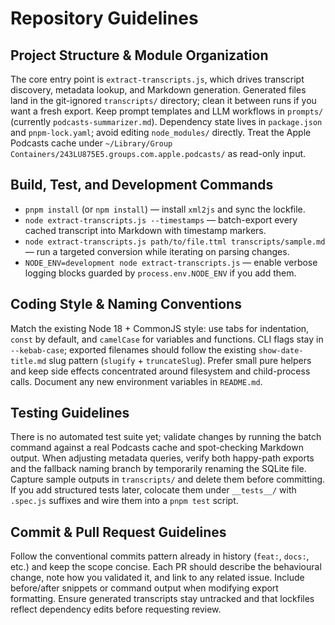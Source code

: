 # Repository Guidelines

## Project Structure & Module Organization
The core entry point is `extract-transcripts.js`, which drives transcript discovery, metadata lookup, and Markdown generation. Generated files land in the git-ignored `transcripts/` directory; clean it between runs if you want a fresh export. Keep prompt templates and LLM workflows in `prompts/` (currently `podcasts-summarizer.md`). Dependency state lives in `package.json` and `pnpm-lock.yaml`; avoid editing `node_modules/` directly. Treat the Apple Podcasts cache under `~/Library/Group Containers/243LU875E5.groups.com.apple.podcasts/` as read-only input.

## Build, Test, and Development Commands
- `pnpm install` (or `npm install`) — install `xml2js` and sync the lockfile.
- `node extract-transcripts.js --timestamps` — batch-export every cached transcript into Markdown with timestamp markers.
- `node extract-transcripts.js path/to/file.ttml transcripts/sample.md` — run a targeted conversion while iterating on parsing changes.
- `NODE_ENV=development node extract-transcripts.js` — enable verbose logging blocks guarded by `process.env.NODE_ENV` if you add them.

## Coding Style & Naming Conventions
Match the existing Node 18 + CommonJS style: use tabs for indentation, `const` by default, and `camelCase` for variables and functions. CLI flags stay in `--kebab-case`; exported filenames should follow the existing `show-date-title.md` slug pattern (`slugify` + `truncateSlug`). Prefer small pure helpers and keep side effects concentrated around filesystem and child-process calls. Document any new environment variables in `README.md`.

## Testing Guidelines
There is no automated test suite yet; validate changes by running the batch command against a real Podcasts cache and spot-checking Markdown output. When adjusting metadata queries, verify both happy-path exports and the fallback naming branch by temporarily renaming the SQLite file. Capture sample outputs in `transcripts/` and delete them before committing. If you add structured tests later, colocate them under `__tests__/` with `.spec.js` suffixes and wire them into a `pnpm test` script.

## Commit & Pull Request Guidelines
Follow the conventional commits pattern already in history (`feat:`, `docs:`, etc.) and keep the scope concise. Each PR should describe the behavioural change, note how you validated it, and link to any related issue. Include before/after snippets or command output when modifying export formatting. Ensure generated transcripts stay untracked and that lockfiles reflect dependency edits before requesting review.
